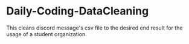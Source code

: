 # Daily-Coding-DataCleaning
 This cleans discord message's csv file to the desired end result for the usage of a student organization.
